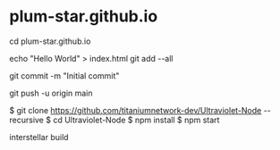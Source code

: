# plum-star.github.io
cd plum-star.github.io

echo "Hello World" > index.html
git add --all

git commit -m "Initial commit"

git push -u origin main

$ git clone https://github.com/titaniumnetwork-dev/Ultraviolet-Node --recursive
$ cd Ultraviolet-Node
$ npm install
$ npm start 

interstellar build
